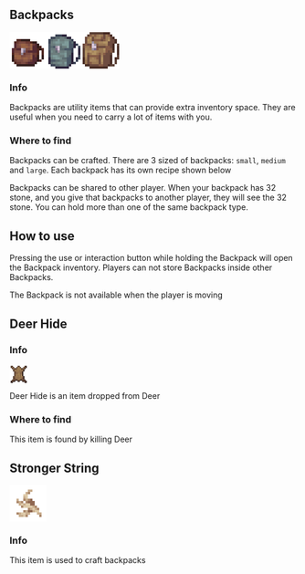 
## Backpacks
<div style="display: flex; align-items: center;">
  <img src="/Main/assets/backpack.png" alt="Example Image" width="64"> <img src="/Main/assets/backpack_uncommon.png" alt="Example Image" width="64">
  <img src="/Main/assets/backpack_large.png" alt="Example Image" width="64">
</div>

### Info
Backpacks are utility items that can provide extra inventory space. They are useful when you need to carry a lot of items with you.
### Where to find
Backpacks can be crafted. There are 3 sized of backpacks: `small`, `medium` and `large`. Each backpack has its own recipe shown below


<ShufflingCraftingTable
  :gridItems="[
    [{ image: 'deer_hide', name: 'Deer Hide' }], // Item objects with name property
    [{ image: 'string_belt', name: 'String Belt' }],
    [
      { image: 'https://minecraft.wiki/images/Copper_Ingot_JE2_BE1.png?0d410', name: 'Copper Ingot' },
      { image: 'https://minecraft.wiki/images/Diamond_JE3_BE3.png?99d00', name: 'Diamond' },
      { image: 'https://minecraft.wiki/images/Netherite_Ingot_JE1_BE2.png?79364', name: 'Netherite Ingot' }
    ],
    [{ image: 'string_belt', name: 'String Belt' }],
    [{ image: 'chest', name: 'Chest' }],
    [{ image: 'string_belt', name: 'String Belt' }],
    [
      { image: 'https://minecraft.wiki/images/Copper_Ingot_JE2_BE1.png?0d410', name: 'Copper Ingot' },
      { image: 'https://minecraft.wiki/images/Diamond_JE3_BE3.png?99d00', name: 'Diamond' },
      { image: 'https://minecraft.wiki/images/Netherite_Ingot_JE1_BE2.png?79364', name: 'Netherite Ingot' }
    ],
    [{ image: 'string_belt', name: 'String Belt' }],
    [{ image: 'deer_hide', name: 'Deer Hide' }]
  ]"
  :outputItems="[
    { image: 'backpack', name: 'Backpack' },
    { image: 'backpack_uncommon', name: 'Uncommon Backpack' },
    { image: 'backpack_large', name: 'Large Backpack' }
  ]"
  :outputTooltips="[
    `<span class='tooltip-title'>Backpack</span>`,
    `<span class='tooltip-title'>Uncommon Backpack</span>`,
    `<span class='tooltip-title'>Large Backpack</span>`
  ]"
  outputText=""
  :cycleInterval="1500"
/>

Backpacks can be shared to other player. When your backpack has 32 stone, and you give that backpacks to another player, they will see the 32 stone. You can hold more than one of the same backpack type.

## How to use
Pressing the use or interaction button while holding the Backpack will open the Backpack inventory. Players can not store Backpacks inside other Backpacks.

The Backpack is not available when the player is moving


## Deer Hide 
### Info
<div style="display: flex; align-items: center;">
  <img src="/Main/assets/deer_hide.png" alt="Example Image" width="32">
</div>

Deer Hide is an item dropped from Deer

### Where to find
This item is found by killing Deer


## Stronger String
<div style="display: flex; align-items: center;">
  <img src="/Main/assets/string_belt.png" alt="Example Image" width="64">
</div>

### Info
This item is used to craft backpacks
<CraftingTable
  :grid="[
    {  image: 'https://minecraft.wiki/images/thumb/String_JE2_BE2.png/150px-String_JE2_BE2.png?25d69' },
    {  image: 'deer_hide' },
    {  image: 'https://minecraft.wiki/images/thumb/String_JE2_BE2.png/150px-String_JE2_BE2.png?25d69' },
    {  image: 'deer_hide' },
    {  image: 'https://minecraft.wiki/images/thumb/String_JE2_BE2.png/150px-String_JE2_BE2.png?25d69' },
    {  image: 'deer_hide' },
    {  image: 'https://minecraft.wiki/images/thumb/String_JE2_BE2.png/150px-String_JE2_BE2.png?25d69' },
    {  image: 'deer_hide' },
    {  image: 'https://minecraft.wiki/images/thumb/String_JE2_BE2.png/150px-String_JE2_BE2.png?25d69' }
  ]"
  :inputTooltips="[
    `<span class='tooltip-title'>String</span>`,
    `<span class='tooltip-title'>Deer Hide</span>`,
    `<span class='tooltip-title'>String</span>`,
    `<span class='tooltip-title'>Deer Hide</span>`,
    `<span class='tooltip-title'>String</span>`,
    `<span class='tooltip-title'>Deer Hide</span>`,
    `<span class='tooltip-title'>String</span>`,
    `<span class='tooltip-title'>Deer Hide</span>`,
    `<span class='tooltip-title'>String</span>`
  ]"
  output="string_belt"
  outputText="4"
  outputSlotText="Stronger String"
/>
